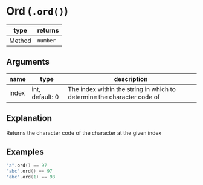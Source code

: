 # Ord (`.ord()`)

| type | returns |
| ---- | ------- |
| Method | `number` |

## Arguments
| name | type | description |
| ---- | ---- | ----------- |
| index | int, default: 0 | The index within the string in which to determine the character code of

## Explanation
Returns the character code of the character at the given index

## Examples

```swift
"a".ord() == 97
"abc".ord() == 97
"abc".ord(1) == 98
```
